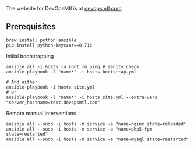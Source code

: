 The website for DevOpsMtl is at [devopsmtl.com](http://www.devopsmtl.com).

## Prerequisites

```
brew install python ansible
pip install python-keyczar==0.71c
```

Initial bootstrapping

```
ansible all -i hosts -u root -m ping # sanity check
ansible-playbook -l "name*" -i hosts bootstrap.yml

# And either
ansible-playbook -i hosts site.yml
# or
ansible-playbook -l "name*" -i hosts site.yml --extra-vars "server_hostname=test.devopsmtl.com"
```

Remote manual interventions

```
ansible all --sudo -i hosts -m service -a "name=nginx state=reloaded"
ansible all --sudo -i hosts -m service -a "name=php5-fpm state=restarted"
ansible all --sudo -i hosts -m service -a "name=mysql state=restarted"
```

